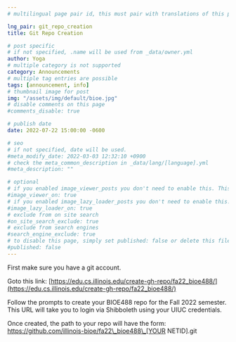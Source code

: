 ```yaml
---
# multilingual page pair id, this must pair with translations of this page. (This name must be unique)

lng_pair: git_repo_creation
title: Git Repo Creation

# post specific
# if not specified, .name will be used from _data/owner.yml
author: Yoga
# multiple category is not supported
category: Announcements
# multiple tag entries are possible
tags: [announcement, info]
# thumbnail image for post
img: "/assets/img/default/bioe.jpg"
# disable comments on this page
#comments_disable: true

# publish date
date: 2022-07-22 15:00:00 -0600

# seo
# if not specified, date will be used.
#meta_modify_date: 2022-03-03 12:32:10 +0900
# check the meta_common_description in _data/lang/[language].yml
#meta_description: ""

# optional
# if you enabled image_viewer_posts you don't need to enable this. This is only if image_viewer_posts = false
#image_viewer_on: true
# if you enabled image_lazy_loader_posts you don't need to enable this. This is only if image_lazy_loader_posts = false
#image_lazy_loader_on: true
# exclude from on site search
#on_site_search_exclude: true
# exclude from search engines
#search_engine_exclude: true
# to disable this page, simply set published: false or delete this file
#published: false
---
```


First make sure you have a git account.

Goto this link: [https://edu.cs.illinois.edu/create-gh-repo/fa22_bioe488/](https://edu.cs.illinois.edu/create-gh-repo/fa22_bioe488/)

Follow the prompts to create your BIOE488 repo for the Fall 2022 semester. This
URL will take you to login via Shibboleth using your UIUC credentials.

Once created, the path to your repo will have the form: https://github.com/illinois-bioe/fa22\_bioe488\_[YOUR NETID].git
